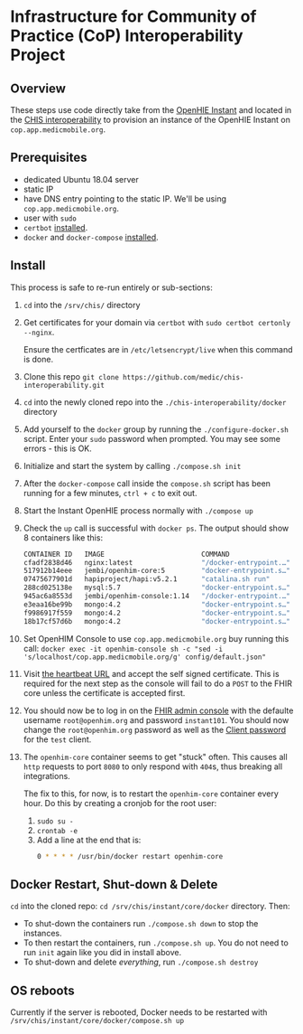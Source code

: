 # Infrastructure for Community of Practice (CoP) Interoperability Project

## Overview 

These steps use code directly take from the [OpenHIE Instant](https://github.com/openhie/instant/tree/master/core/docker) and located in the [CHIS interoperability](https://github.com/medic/chis-interoperability) to provision an instance of the OpenHIE Instant on `cop.app.medicmobile.org`.

## Prerequisites 

  * dedicated Ubuntu 18.04 server
  * static IP
  * have DNS entry pointing to the static IP.  We'll be using `cop.app.medicmobile.org`. 
  * user with `sudo` 
  * `certbot` [installed](https://certbot.eff.org/).  
 *  `docker` and `docker-compose` [installed](https://github.com/openhie/instant/tree/master/core/docker#prerequisites).

## Install

This process is safe to re-run entirely or sub-sections:

1. `cd` into the `/srv/chis/` directory
1. Get certificates for your domain via `certbot` with `sudo certbot certonly --nginx`.  

   Ensure the certficates are in `/etc/letsencrypt/live` when this command is done.
1. Clone this repo `git clone https://github.com/medic/chis-interoperability.git`
1. `cd` into the newly cloned repo into the `./chis-interoperability/docker` directory
1. Add yourself to the `docker` group by running the `./configure-docker.sh` script. Enter your `sudo` password when prompted. You may see some errors - this is OK.
1. Initialize and start the system by calling `./compose.sh init`
1. After the `docker-compose` call inside the `compose.sh` script has been running for a few minutes, `ctrl + c` to exit out.
1. Start the Instant OpenHIE process normally with `./compose up` 
1. Check the `up` call is successful with `docker ps`. The output should show 8 containers like this:
 
    ```bash
    CONTAINER ID   IMAGE                        COMMAND                  CREATED          STATUS          PORTS                                                                                                                                                                     NAMES
    cfadf2838d46   nginx:latest                 "/docker-entrypoint.…"   8 seconds ago    Up 3 seconds    0.0.0.0:5002->5002/tcp, :::5002->5002/tcp, 80/tcp, 0.0.0.0:9001->9001/tcp, :::9001->9001/tcp                                                                              nginx-proxy
    517912b14eee   jembi/openhim-core:5         "docker-entrypoint.s…"   8 seconds ago    Up 4 seconds    0.0.0.0:5000-5001->5000-5001/tcp, :::5000-5001->5000-5001/tcp, 0.0.0.0:5050-5052->5050-5052/tcp, :::5050-5052->5050-5052/tcp, 0.0.0.0:8080->8080/tcp, :::8080->8080/tcp   openhim-core
    07475677901d   hapiproject/hapi:v5.2.1      "catalina.sh run"        4 minutes ago    Up 5 seconds    8080/tcp                                                                                                                                                                  hapi-fhir
    288cd025138e   mysql:5.7                    "docker-entrypoint.s…"   4 minutes ago    Up 6 seconds    3306/tcp, 33060/tcp                                                                                                                                                       hapi-mysql
    945ac6a8553d   jembi/openhim-console:1.14   "/docker-entrypoint.…"   4 minutes ago    Up 7 seconds    80/tcp                                                                                                                                                                    openhim-console
    e3eaa16be99b   mongo:4.2                    "docker-entrypoint.s…"   30 minutes ago   Up 30 minutes   27017/tcp                                                                                                                                                                 mongo-1
    f9986917f559   mongo:4.2                    "docker-entrypoint.s…"   4 hours ago      Up 30 minutes   27017/tcp                                                                                                                                                                 mongo-2
    18b17cf57d6b   mongo:4.2                    "docker-entrypoint.s…"   4 hours ago      Up 30 minutes   27017/tcp                                                                                                                                                                 mongo-3
    ``` 
1. Set OpenHIM Console to use `cop.app.medicmobile.org` buy running this call: `docker exec -it openhim-console sh -c "sed -i 's/localhost/cop.app.medicmobile.org/g' config/default.json"`
1. Visit [the heartbeat URL](https://cop.app.medicmobile.org:8080/heartbeat) and accept the self signed certificate. This is required for the next step as the console will fail to do a `POST` to the FHIR core unless the certificate is accepted first.
1. You should now be to log in on the [FHIR admin console](https://cop.app.medicmobile.org:9001) with the defaulte username `root@openhim.org` and password `instant101`. You should now change the `root@openhim.org`  password as well as the [Client password](https://cop.app.medicmobile.org:9001/#!/clients) for the `test` client. 
1. The `openhim-core` container seems to get "stuck" often. This causes all `http` requests to port `8080` to only respond with `404`s, thus breaking all integrations.    

   The fix to this, for now, is to restart the `openhim-core` container every hour.  Do this by creating a cronjob for the root user:
   1. `sudo su -`
   1. `crontab -e`
   1. Add a line at the end that is:
      ```bash
      0 * * * * /usr/bin/docker restart openhim-core
      ```

## Docker Restart, Shut-down & Delete

`cd` into the cloned repo: `cd /srv/chis/instant/core/docker` directory. Then:

* To shut-down the containers run `./compose.sh down` to stop the instances.
* To then restart the containers, run `./compose.sh up`. You do not need to run `init` again like you did in install above.
* To shut-down and delete *everything*, run `./compose.sh destroy`

## OS reboots

Currently if the server is rebooted, Docker needs to be restarted with `/srv/chis/instant/core/docker/compose.sh up`